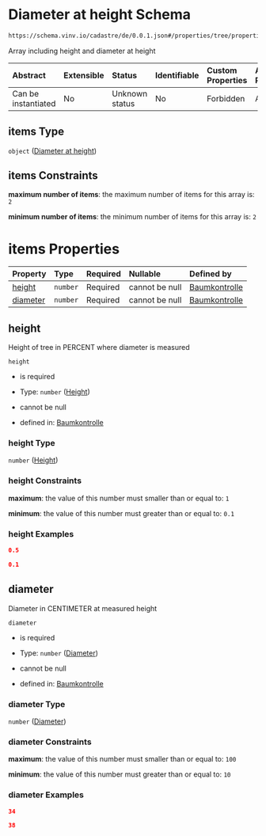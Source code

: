 # Diameter at height Schema

```txt
https://schema.vinv.io/cadastre/de/0.0.1.json#/properties/tree/properties/trunk/properties/dimensions/items
```

Array including height and diameter at height

| Abstract            | Extensible | Status         | Identifiable | Custom Properties | Additional Properties | Access Restrictions | Defined In                                                                                                                 |
| :------------------ | :--------- | :------------- | :----------- | :---------------- | :-------------------- | :------------------ | :------------------------------------------------------------------------------------------------------------------------- |
| Can be instantiated | No         | Unknown status | No           | Forbidden         | Allowed               | none                | [dereferenced.doc.json\*](../../../../../../vinv-schemas/vinv-tree/out/0.0.1/dereferenced.doc.json "open original schema") |

## items Type

`object` ([Diameter at height](dereferenced-properties-baum-daten-properties-trunk-properties-trunk-dimensions-diameter-at-height.md))

## items Constraints

**maximum number of items**: the maximum number of items for this array is: `2`

**minimum number of items**: the minimum number of items for this array is: `2`

# items Properties

| Property              | Type     | Required | Nullable       | Defined by                                                                                                                                                                                                                                                                   |
| :-------------------- | :------- | :------- | :------------- | :--------------------------------------------------------------------------------------------------------------------------------------------------------------------------------------------------------------------------------------------------------------------------- |
| [height](#height)     | `number` | Required | cannot be null | [Baumkontrolle](dereferenced-properties-baum-daten-properties-trunk-properties-trunk-dimensions-diameter-at-height-properties-height.md "https://schema.vinv.io/cadastre/de/0.0.1.json#/properties/tree/properties/trunk/properties/dimensions/items/properties/height")     |
| [diameter](#diameter) | `number` | Required | cannot be null | [Baumkontrolle](dereferenced-properties-baum-daten-properties-trunk-properties-trunk-dimensions-diameter-at-height-properties-diameter.md "https://schema.vinv.io/cadastre/de/0.0.1.json#/properties/tree/properties/trunk/properties/dimensions/items/properties/diameter") |

## height

Height of tree in PERCENT where diameter is measured

`height`

*   is required

*   Type: `number` ([Height](dereferenced-properties-baum-daten-properties-trunk-properties-trunk-dimensions-diameter-at-height-properties-height.md))

*   cannot be null

*   defined in: [Baumkontrolle](dereferenced-properties-baum-daten-properties-trunk-properties-trunk-dimensions-diameter-at-height-properties-height.md "https://schema.vinv.io/cadastre/de/0.0.1.json#/properties/tree/properties/trunk/properties/dimensions/items/properties/height")

### height Type

`number` ([Height](dereferenced-properties-baum-daten-properties-trunk-properties-trunk-dimensions-diameter-at-height-properties-height.md))

### height Constraints

**maximum**: the value of this number must smaller than or equal to: `1`

**minimum**: the value of this number must greater than or equal to: `0.1`

### height Examples

```json
0.5
```

```json
0.1
```

## diameter

Diameter in CENTIMETER at measured height

`diameter`

*   is required

*   Type: `number` ([Diameter](dereferenced-properties-baum-daten-properties-trunk-properties-trunk-dimensions-diameter-at-height-properties-diameter.md))

*   cannot be null

*   defined in: [Baumkontrolle](dereferenced-properties-baum-daten-properties-trunk-properties-trunk-dimensions-diameter-at-height-properties-diameter.md "https://schema.vinv.io/cadastre/de/0.0.1.json#/properties/tree/properties/trunk/properties/dimensions/items/properties/diameter")

### diameter Type

`number` ([Diameter](dereferenced-properties-baum-daten-properties-trunk-properties-trunk-dimensions-diameter-at-height-properties-diameter.md))

### diameter Constraints

**maximum**: the value of this number must smaller than or equal to: `100`

**minimum**: the value of this number must greater than or equal to: `10`

### diameter Examples

```json
34
```

```json
38
```
